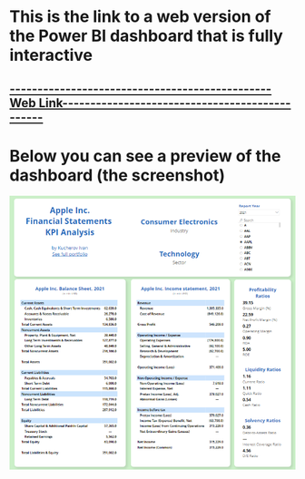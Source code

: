 # This is the link to a web version of the Power BI dashboard that is fully interactive
## [-----------------------------------------------Web Link-----------------------------------------------](https://app.powerbi.com/view?r=eyJrIjoiMDcyNWM2NTQtZDMwMi00YjdiLTllMDgtYzg3ZmZkYWRmNzhlIiwidCI6ImM4YzY5YWFlLTMyYmEtNDNkMS05ZjU5LWY5OGM5NWZiMjI3YiIsImMiOjl9&pageName=ReportSection)
# Below you can see a preview of the dashboard (the screenshot)
![Preview Screenshot](https://github.com/IvanAnalyst/My-projects/blob/main/Financial%20Statements%20KPI%20Analysis/Files/Screenshot.png)
